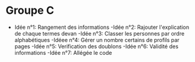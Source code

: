 # Groupe C

  - Idée n°1:  Rangement des informations
  -Idée n°2:  Rajouter l'explication de chaque termes devan
  -Idée n°3:  Classer les personnes par ordre alphabétiques
  -Idéee n°4: Gérer un nombre certains de profils par pages
  -Idée n°5:  Verification des doublons
  -Idée n°6:  Validité des informations
  -Idée n°7:  Allégée le code
